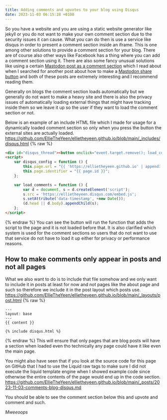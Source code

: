 ```yaml
---
title: Adding comments and upvotes to your blog using Disqus
date: 2023-11-03 06:15:28 +0100
---
```

So you have a website and you are using a static website generator like jekyll or you do not want to make your own comment section due to the security issues it can cause. What you can do then is use a service like disqus in order to present a comment section inside an iframe. This is one among other solutions to provide a comment section for your blog. There are of course also other ways like Facebook has a thing where you can add a comment section using it. There are also some fancy unusual solutions like using a certain [Mastodon post as a comment section](https://www.kylereddoch.me/2023/02/13/adding-mastodon-comments-jekyll-blog.html) which I read about when I searched for another post about how to make a [Mastodon share button](https://www.kylereddoch.me/2023/02/20/creating-mastodon-share-button.html) and both of these posts are extremely interesting and I recommend reading them.

Generally on blogs the comment section loads automatically but we generally do not want to make a heavy site and there is also the privacy issues of automatically loading external things that might have tracking inside them so we leave it up so the user if they want to load the comment section or not.

Below is an example of an include HTML file which I made for usage for a dynamically loaded comment section so only when you press the button the external sites are actually loaded.  
<https://github.com/EllieTheYeen/ellietheyeen.github.io/blob/main/_includes/disqus.html>
{% raw %}
```html
<div id="disqus_thread"><button onclick="event.target.remove(); load_comments(); delete load_comments">Comments and Upvotes (DISQUS)</button></div>
<script>
    var disqus_config = function () {
        this.page.url = "{{ 'https://ellietheyeen.github.io' | append: page.url }}";
        this.page.identifier = "{{ page.id }}";
    };

    var load_comments = function () {
        var d = document, s = d.createElement('script');
        s.src = 'https://ellietheyeen.disqus.com/embed.js';
        s.setAttribute('data-timestamp', +new Date());
        (d.head || d.body).appendChild(s);
    };
</script>
```
{% endraw %}
You can see the button will run the function that adds the script to the page and it is not loaded before that. It is also clarified which system is used for the comment sections so users that do not want to use that service do not have to load it up either for privacy or performance reasons.

## How to make comments only appear in posts and not all pages
What we also want to do is to include that file somehow and we only want to include it in posts at least for now and not pages like the about page and such so therefore we include it in the post layout which posts use.  
<https://github.com/EllieTheYeen/ellietheyeen.github.io/blob/main/_layouts/post.html>
{% raw %}
```liquid
---
layout: base
---
{{ content }}

{% include disqus.html %}
```
{% endraw %}
This will ensure that only pages that are blog posts will have a section when loaded even tho technically any page could have it like even the main page.

You might also have seen that if you look at the source code for this page on GitHub that I had to use the Liquid raw tags to make sure I did not execute the liquid template engine when I showed example code since otherwise the entire contents of the page would end up in the code section.
<https://github.com/EllieTheYeen/ellietheyeen.github.io/blob/main/_posts/2023-11-03-comments-blog-disqus.md>

You should be able to see the comment section below this and upvote and comment and such.

*Mweeoops*
